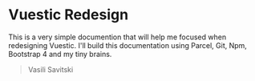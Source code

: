 # Vuestic Redesign

This is a very simple documention that will help me focused when redesigning Vuestic. I'll build this documentation using Parcel, Git, Npm, Bootstrap 4 and my tiny brains.

> Vasili Savitski
